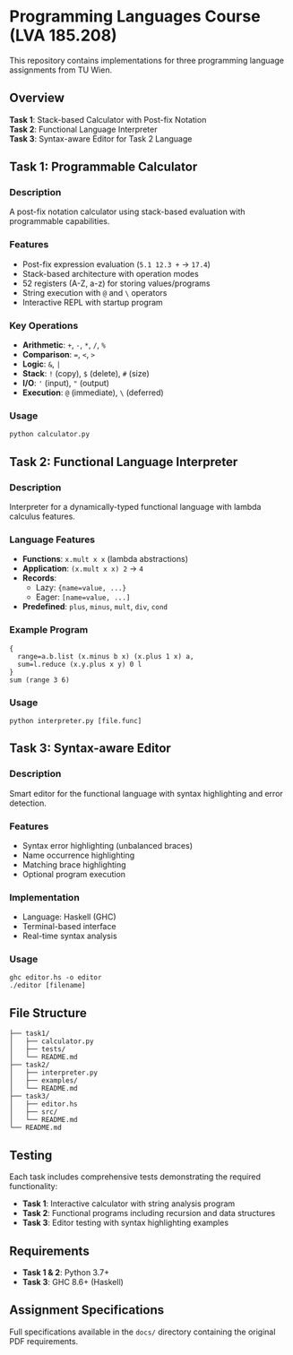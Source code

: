 # Programming Languages Course (LVA 185.208)

This repository contains implementations for three programming language assignments from TU Wien.

## Overview

**Task 1**: Stack-based Calculator with Post-fix Notation  
**Task 2**: Functional Language Interpreter  
**Task 3**: Syntax-aware Editor for Task 2 Language  

## Task 1: Programmable Calculator

### Description
A post-fix notation calculator using stack-based evaluation with programmable capabilities.

### Features
- Post-fix expression evaluation (`5.1 12.3 +` → `17.4`)
- Stack-based architecture with operation modes
- 52 registers (A-Z, a-z) for storing values/programs
- String execution with `@` and `\` operators
- Interactive REPL with startup program

### Key Operations
- **Arithmetic**: `+`, `-`, `*`, `/`, `%`
- **Comparison**: `=`, `<`, `>`
- **Logic**: `&`, `|`
- **Stack**: `!` (copy), `$` (delete), `#` (size)
- **I/O**: `'` (input), `"` (output)
- **Execution**: `@` (immediate), `\` (deferred)

### Usage
```
python calculator.py
```

## Task 2: Functional Language Interpreter

### Description
Interpreter for a dynamically-typed functional language with lambda calculus features.

### Language Features
- **Functions**: `x.mult x x` (lambda abstractions)
- **Application**: `(x.mult x x) 2` → `4`
- **Records**: 
  - Lazy: `{name=value, ...}`
  - Eager: `[name=value, ...]`
- **Predefined**: `plus`, `minus`, `mult`, `div`, `cond`

### Example Program
```
{
  range=a.b.list (x.minus b x) (x.plus 1 x) a,
  sum=l.reduce (x.y.plus x y) 0 l
}
sum (range 3 6)
```

### Usage
```
python interpreter.py [file.func]
```

## Task 3: Syntax-aware Editor

### Description
Smart editor for the functional language with syntax highlighting and error detection.

### Features
- Syntax error highlighting (unbalanced braces)
- Name occurrence highlighting
- Matching brace highlighting
- Optional program execution

### Implementation
- Language: Haskell (GHC)
- Terminal-based interface
- Real-time syntax analysis

### Usage
```
ghc editor.hs -o editor
./editor [filename]
```

## File Structure
```
├── task1/
│   ├── calculator.py
│   ├── tests/
│   └── README.md
├── task2/
│   ├── interpreter.py
│   ├── examples/
│   └── README.md
├── task3/
│   ├── editor.hs
│   ├── src/
│   └── README.md
└── README.md
```

## Testing

Each task includes comprehensive tests demonstrating the required functionality:

- **Task 1**: Interactive calculator with string analysis program
- **Task 2**: Functional programs including recursion and data structures  
- **Task 3**: Editor testing with syntax highlighting examples

## Requirements

- **Task 1 & 2**: Python 3.7+
- **Task 3**: GHC 8.6+ (Haskell)

## Assignment Specifications

Full specifications available in the `docs/` directory containing the original PDF requirements.

